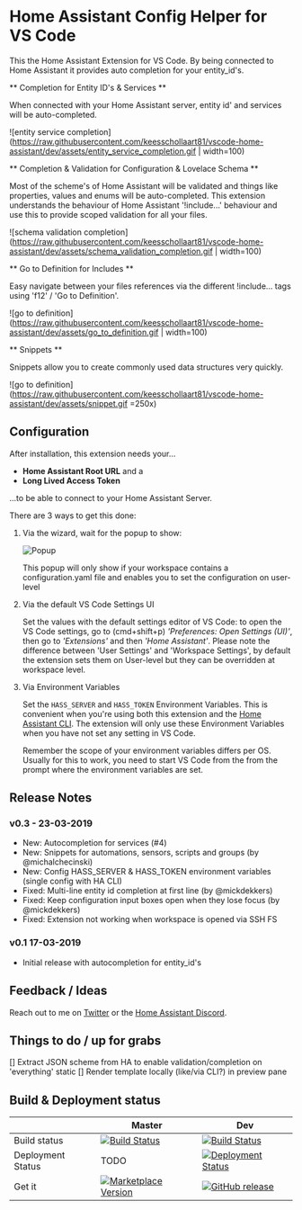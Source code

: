 # Home Assistant Config Helper for VS Code

This the Home Assistant Extension for VS Code. By being connected to Home Assistant it provides auto completion for your entity_id's.


** Completion for Entity ID's & Services **

When connected with your Home Assistant server, entity id' and services will be auto-completed.

![entity service completion](https://raw.githubusercontent.com/keesschollaart81/vscode-home-assistant/dev/assets/entity_service_completion.gif  | width=100)

** Completion & Validation for Configuration & Lovelace Schema **

Most of the scheme's of Home Assistant will be validated and things like properties, values and enums will be auto-completed. This extension understands the behaviour of Home Assistant '!include...' behaviour and use this to provide scoped validation for all your files.

![schema validation completion](https://raw.githubusercontent.com/keesschollaart81/vscode-home-assistant/dev/assets/schema_validation_completion.gif  | width=100)

** Go to Definition for Includes ** 

Easy navigate between your files references via the different !include... tags using 'f12' / 'Go to Definition'.

![go to definition](https://raw.githubusercontent.com/keesschollaart81/vscode-home-assistant/dev/assets/go_to_definition.gif  | width=100)

** Snippets **

Snippets allow you to create commonly used data structures very quickly. 

![go to definition](https://raw.githubusercontent.com/keesschollaart81/vscode-home-assistant/dev/assets/snippet.gif =250x)

## Configuration

After installation, this extension needs your...
- **Home Assistant Root URL** and a
- **Long Lived Access Token**

...to be able to connect to your Home Assistant Server.

There are 3 ways to get this done:

1. Via the wizard, wait for the popup to show:

    ![Popup](https://raw.githubusercontent.com/keesschollaart81/vscode-home-assistant/master/assets/popup.png)

    This popup will only show if your workspace contains a configuration.yaml file and enables you to set the configuration on user-level

2. Via the default VS Code Settings UI

    Set the values with the default settings editor of VS Code: to open the VS Code settings, go to (cmd+shift+p) *'Preferences: Open Settings (UI)'*, then go to *'Extensions'* and then *'Home Assistant'*. Please note the difference between 'User Settings' and 'Workspace Settings', by default the extension sets them on User-level but they can be overridden at workspace level.

3. Via Environment Variables

    Set the `HASS_SERVER` and `HASS_TOKEN` Environment Variables. This is convenient when you're using both this extension and the [Home Assistant CLI](https://github.com/home-assistant/home-assistant-cli). The extension will only use these Environment Variables when you have not set any setting in VS Code.

    Remember the scope of your environment variables differs per OS. Usually for this to work, you need to start VS Code from the from the prompt where the environment variables are set.

## Release Notes

### v0.3 - 23-03-2019
 
- New: Autocompletion for services (#4)
- New: Snippets for automations, sensors, scripts and groups (by @michalchecinski)  
- New: Config HASS_SERVER & HASS_TOKEN environment variables (single config with HA CLI) 
- Fixed: Multi-line entity id completion at first line (by @mickdekkers) 
- Fixed: Keep configuration input boxes open when they lose focus  (by @mickdekkers) 
- Fixed: Extension not working when workspace is opened via SSH FS 

### v0.1 17-03-2019

 - Initial release with autocompletion for entity_id's

## Feedback / Ideas

Reach out to me on [Twitter](https://twitter.com/keesschollaart) or the [Home Assistant Discord](https://discord.gg/c5DvZ4e).

## Things to do / up for grabs

[] Extract JSON scheme from HA to enable validation/completion on 'everything' static
[] Render template locally (like/via CLI?) in preview pane 

## Build & Deployment status



|                     | Master   | Dev  |
|--------------------------------|-----------------|-----------------|
| Build status |  [![Build Status](https://caseonline.visualstudio.com/vscode-home-assistant/_apis/build/status/keesschollaart81.vscode-home-assistant?branchName=master)](https://caseonline.visualstudio.com/vscode-home-assistant/_build/index?definitionId=23)   | [![Build Status](https://caseonline.visualstudio.com/vscode-home-assistant/_apis/build/status/keesschollaart81.vscode-home-assistant?branchName=dev)](https://caseonline.visualstudio.com/vscode-home-assistant/_build/index?definitionId=23)
| Deployment Status | TODO |[![Deployment Status](https://caseonline.vsrm.visualstudio.com/_apis/public/Release/badge/b5e7419e-352f-433e-8690-463d52b2c4f7/1/1)](https://caseonline.visualstudio.com/vscode-home-assistant/_releases2?definitionId=1)|  
| Get it | [![Marketplace Version](https://vsmarketplacebadge.apphb.com/version/keesschollaart.vscode-home-assistant.svg "Current Release")](https://marketplace.visualstudio.com/items?itemName=vscoss.vscode-ansible) | [![GitHub release](https://img.shields.io/github/release-pre/keesschollaart81/vscode-home-assistant.svg)](https://github.com/keesschollaart81/vscode-home-assistant/releases)|  
  